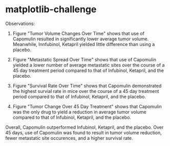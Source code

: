 # matplotlib-challenge

Observations: 

1) Figure "Tumor Volume Changes Over Time" shows that use of Capomulin resulted in significantly lower average tumor volume. Meanwhile, Innfubinol, Ketapril yielded little difference than using a placebo.

2) Figure "Metastatic Spread Over Time" shows that use of Capomulin yielded a lower number of average metastatic sites over the course of a 45 day treatment period compared to that of Infubinol, Ketapril, and the placebo. 

3) Figure "Survival Rate Over Time" shows that Capomulin demonstrated the highest survial rate in mice over the course of a 45 day treatment period compared to that of Infubinol, Ketapril, and the placebo. 

4) Figure "Tumor Change Over 45 Day Treatment" shows that Capomulin was the only drug to yield a reduction in average tumor volume compared to that of Infubinol, Ketapril, and the placebo.

Overall, Capomulin outperformed Infubinol, Ketapril, and the placebo. Over 45 days, use of Capomulin was found to result in tumor volume reduction, fewer metastatic site occurences, and a higher survival rate. 
